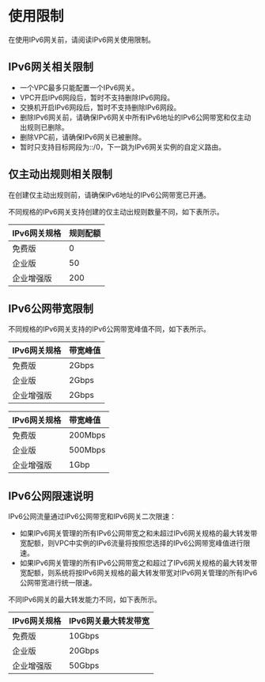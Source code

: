 # 使用限制

在使用IPv6网关前，请阅读IPv6网关使用限制。

## IPv6网关相关限制

-   一个VPC最多只能配置一个IPv6网关。
-   VPC开启IPv6网段后，暂时不支持删除IPv6网段。
-   交换机开启IPv6网段后，暂时不支持删除IPv6网段。
-   删除IPv6网关前，请确保IPv6网关中所有IPv6地址的IPv6公网带宽和仅主动出规则已删除。
-   删除VPC前，请确保IPv6网关已被删除。
-   暂时只支持目标网段为::/0，下一跳为IPv6网关实例的自定义路由。

## 仅主动出规则相关限制

在创建仅主动出规则前，请确保IPv6地址的IPv6公网带宽已开通。

不同规格的IPv6网关支持创建的仅主动出规则数量不同，如下表所示。

|IPv6网关规格|规则配额|
|:-------|:---|
|免费版|0|
|企业版|50|
|企业增强版|200|

## IPv6公网带宽限制

不同规格的IPv6网关支持的IPv6公网带宽峰值不同，如下表所示。

|IPv6网关规格|带宽峰值|
|:-------|:---|
|免费版|2Gbps|
|企业版|2Gbps|
|企业增强版|2Gbps|

|IPv6网关规格|带宽峰值|
|:-------|:---|
|免费版|200Mbps|
|企业版|500Mbps|
|企业增强版|1Gbp|

## IPv6公网限速说明

IPv6公网流量通过IPv6公网带宽和IPv6网关二次限速：

-   如果IPv6网关管理的所有IPv6公网带宽之和未超过IPv6网关规格的最大转发带宽配额，则VPC中实例的IPv6流量将按照您选择的IPv6公网带宽峰值进行限速。
-   如果IPv6网关管理的所有IPv6公网带宽之和超过了IPv6网关规格的最大转发带宽配额，则系统将按IPv6网关规格的最大转发带宽对IPv6网关管理的所有IPv6公网带宽进行统一限速。

不同IPv6网关的最大转发能力不同，如下表所示。

|IPv6网关规格|IPv6网关最大转发带宽|
|:-------|:-----------|
|免费版|10Gbps|
|企业版|20Gbps|
|企业增强版|50Gbps|

